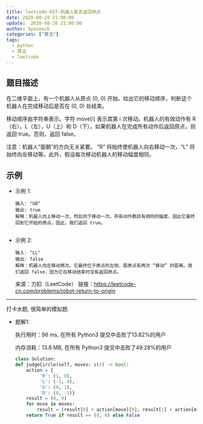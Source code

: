 ```yaml
---
title: leetcode-657-机器人能否返回原点
date: 2020-08-28 21:00:00
update:  2020-08-28 21:00:00
author: Spaceack
categories: ["算法"]
tags: 
  - python
  - 算法
  - leetcode
---
```


## 题目描述
在二维平面上，有一个机器人从原点 (0, 0) 开始。给出它的移动顺序，判断这个机器人在完成移动后是否在 (0, 0) 处结束。

移动顺序由字符串表示。字符 move[i] 表示其第 i 次移动。机器人的有效动作有 R（右），L（左），U（上）和 D（下）。如果机器人在完成所有动作后返回原点，则返回 true。否则，返回 false。

注意：机器人“面朝”的方向无关紧要。 “R” 将始终使机器人向右移动一次，“L” 将始终向左移动等。此外，假设每次移动机器人的移动幅度相同。


## 示例
- 示例 1:
    ```
    输入: "UD"
    输出: true
    解释：机器人向上移动一次，然后向下移动一次。所有动作都具有相同的幅度，因此它最终回到它开始的原点。因此，我们返回 true。


    ```
- 示例 2:
    ```
    输入: "LL"
    输出: false
    解释：机器人向左移动两次。它最终位于原点的左侧，距原点有两次 “移动” 的距离。我们返回 false，因为它在移动结束时没有返回原点。

    ```
    来源：力扣（LeetCode）
    链接：https://leetcode-cn.com/problems/robot-return-to-origin
    

---
打卡水题, 很简单的模拟题.
- 题解1:

    执行用时：96 ms, 在所有 Python3 提交中击败了13.82%的用户

    内存消耗：13.8 MB, 在所有 Python3 提交中击败了49.28%的用户

    ```python
    class Solution:
    def judgeCircle(self, moves: str) -> bool:
        action = {
             'R': (1, 0),
             'L': (-1, 0),
             'U': (0, 1),
             'D': (0, -1)}
        result = (0, 0)
        for move in moves:
            result = (result[0] + action[move][0], result[1] + action[move][1])
        return True if result == (0, 0) else False
    ```
